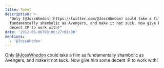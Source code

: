 ```yaml
---
title: Tweet
description: >-
  "Only [@JossWhedon](https://twitter.com/@JossWhedon) could take a film as
  fundamentally shambolic as Avengers, and make it not suck. Now give him some
  decent IP to work with!"
date: '2012-06-06T08:06:27+01:00'
mentions:
  - '@JossWhedon'
---
```

Only [@JossWhedon](https://twitter.com/@JossWhedon) could take a film as fundamentally shambolic as Avengers, and make it not suck. Now give him some decent IP to work with!
